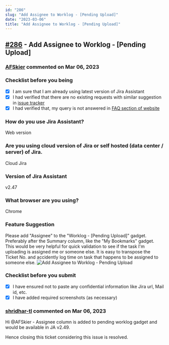 ```yaml
---
id: "286"
slug: "Add Assignee to Worklog - [Pending Upload]"
date: "2023-03-06"
title: "Add Assignee to Worklog - [Pending Upload]"
---
```



## [#286](https://github.com/shridhar-tl/jira-assistant/issues/286) - Add Assignee to Worklog - [Pending Upload]

### [AFSkier](https://github.com/AFSkier) commented on Mar 06, 2023

### Checklist before you being

- [X] I am sure that I am already using latest version of Jira Assistant
- [X] I had verified that there are no existing requests with similar suggestion in [issue tracker](https://github.com/shridhar-tl/jira-assistant/issues)
- [X] I had verified that, my query is not answered in [FAQ section of website](https://www.jiraassistant.com/faq)

### How do you use Jira Assistant?

Web version

### Are you using cloud version of Jira or self hosted (data center / server) of Jira.

Cloud Jira

### Version of Jira Assistant

v2.47

### What browser are you using?

Chrome

### Feature Suggestion

Please add "Assignee" to the "Worklog - [Pending Upload]" gadget. Preferably after the Summary column, like the "My Bookmarks" gadget. This would be very helpful for quick validation to see if the task I'm uploading is assigned me or someone else. It is easy to transpose the Ticket No. and accidently log time on task that happens to be assigned to someone else.
![Add Assignee to Worklog -  Pending Upload](https://user-images.githubusercontent.com/30637887/222859649-1b747c0b-706d-4f28-9d08-1161ef2bad58.png)


### Checklist before you submit

- [X] I have ensured not to paste any confidential information like Jira url, Mail id, etc.
- [X] I have added required screenshots (as necessary)

### [shridhar-tl](https://github.com/shridhar-tl) commented on Mar 06, 2023

Hi @AFSkier - Assignee column is added to pending worklog gadget and would be available in JA v2.49.

Hence closing this ticket considering this issue is resolved.
